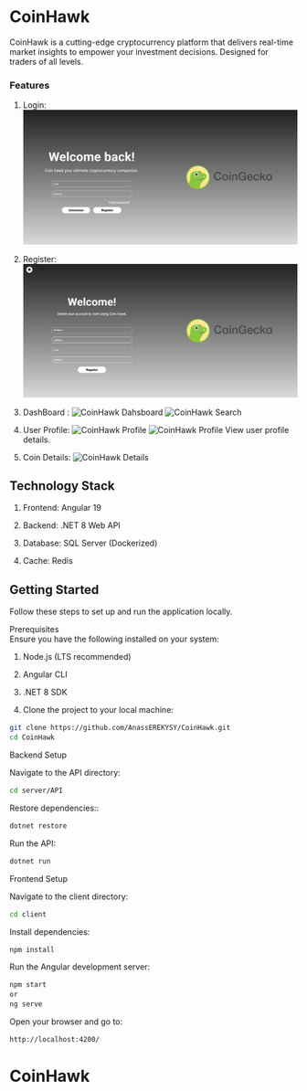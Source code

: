 # CoinHawk

CoinHawk is a cutting-edge cryptocurrency  platform that delivers real-time market insights to empower your investment decisions.
Designed for traders of all levels.

### Features

1. Login: 
    ![CoinHawk Login](assets/Login.png)

2. Register: 
    ![CoinHawk Register](assets/Register.png)

3. DashBoard : 
    ![CoinHawk Dahsboard](images/Coin-Dashboard.png)
    ![CoinHawk Search](images/Search.png)

4. User Profile: 
    ![CoinHawk Profile](images/Profile-1.png)
    ![CoinHawk Profile](images/Profile-2.png)
    View user profile details.

5. Coin Details: 
    ![CoinHawk Details](images/Coin-Details.png)

## Technology Stack

1. Frontend: Angular 19

2. Backend: .NET 8 Web API

3. Database: SQL Server (Dockerized)

4. Cache: Redis

## Getting Started
Follow these steps to set up and run the application locally.


Prerequisites  
Ensure you have the following installed on your system:

1. Node.js (LTS recommended)

2. Angular CLI

3. .NET 8 SDK

4. Clone the project to your local machine:

```bash
git clone https://github.com/AnassEREKYSY/CoinHawk.git
cd CoinHawk
```

Backend Setup

Navigate to the API directory:
```bash
cd server/API
```

Restore dependencies::
```bash
dotnet restore
```

Run the API:
```bash
dotnet run
```


Frontend Setup

Navigate to the client directory:
```bash
cd client
```

Install dependencies:
```bash
npm install
```

Run the Angular development server:
```bash
npm start 
or 
ng serve
```

Open your browser and go to:
```bash
http://localhost:4200/
```
# CoinHawk